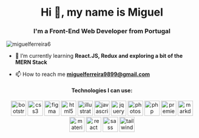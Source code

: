 <h1 align="center">Hi 👋, my name is Miguel</h1>
<h3 align="center">I'm a Front-End Web Developer from Portugal</h3>

<p align="left"> <img src="https://komarev.com/ghpvc/?username=miguelferreira6" alt="miguelferreira6" /> </p>

- 🌱 I’m currently learning **React.JS, Redux and exploring a bit of the MERN Stack**

- 📫 How to reach me **miguelferreira9899@gmail.com**
<h4 align="center">
   Technologies I can use:
</h4>
<p align="center">
   <img src="https://cdn.jsdelivr.net/gh/devicons/devicon/icons/bootstrap/bootstrap-plain.svg" alt="bootstrap" width="40" height="40" />
   <img src="https://cdn.jsdelivr.net/gh/devicons/devicon/icons/css3/css3-original-wordmark.svg" alt="css3" width="40" height="40"/>
    <img src="https://www.vectorlogo.zone/logos/figma/figma-icon.svg" alt="figma" width="40" height="40"/>
   <img src="https://cdn.jsdelivr.net/gh/devicons/devicon/icons/html5/html5-original-wordmark.svg" alt="html5" width="40" height="40"/>
    <img src="https://www.vectorlogo.zone/logos/adobe_illustrator/adobe_illustrator-icon.svg" alt="illustrator" width="40" height="40"/>
   <img src="https://cdn.jsdelivr.net/gh/devicons/devicon/icons/javascript/javascript-original.svg" alt="javascript" width="40" height="40"/>
   <img src="https://cdn.jsdelivr.net/gh/devicons/devicon/icons/jquery/jquery-original-wordmark.svg" alt="jquery" width="40" height="40"/>
   <img src="https://cdn.jsdelivr.net/gh/devicons/devicon/icons/photoshop/photoshop-plain.svg" alt="photoshop" width="40" height="40"/>
   <img src="https://cdn.jsdelivr.net/gh/devicons/devicon/icons/php/php-original.svg" alt="php" width="40" height="40"/>
   <img src="https://cdn.jsdelivr.net/gh/devicons/devicon/icons/premierepro/premierepro-plain.svg" alt="premierepro" width="40" height="40"/>
   <img src="https://cdn.jsdelivr.net/gh/devicons/devicon/icons/markdown/markdown-original.svg" alt="markdown" width="40" height="40" />
   <img src="https://cdn.jsdelivr.net/gh/devicons/devicon/icons/materialui/materialui-original.svg" alt="materialuiu" width="40" height="40"/>
   <img src="https://cdn.jsdelivr.net/gh/devicons/devicon/icons/react/react-original.svg" alt="react" width="40" height="40"/>
   <img src="https://cdn.jsdelivr.net/gh/devicons/devicon/icons/sass/sass-original.svg" alt="sass" width="40" height="40"/>
   <img src="https://cdn.jsdelivr.net/gh/devicons/devicon/icons/tailwindcss/tailwindcss-plain.svg" alt="tailwindcss" width="40" height="40"/>
</p>

